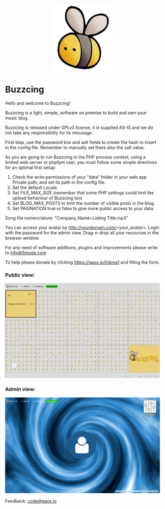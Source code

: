 <p align="center">
    <a href="https://buzzcing.5mode-foss.eu">
        <img src="./Public/static/res/AFlogo.png" width="188" title="Buzzcing" alt="Buzzcing">
    </a>
</p>

# Buzzcing

Hello and welcome to Buzzcing!<br>
	  
Buzzcing is a light, simple, software on premise to build and own your music blog.<br>
	   
Buzzcing is released under GPLv3 license, it is supplied AS-IS and we do not take any responsibility for its misusage.<br>
	   
First step, use the password box and salt fields to create the hash to insert in the config file. Remember to manually set there also the salt value.<br>
	   
As you are going to run Buzzcing in the PHP process context, using a limited web server or phpfpm user, you must follow some simple directives for an optimal first setup:<br>

<ol>
<li>Check the write permissions of your "data" folder in your web app Private path; and set its path in the config file.</li>
<li>Set the default Locale.</li>
<li>Set FILE_MAX_SIZE (remember that some PHP settings could limit the upload behaviour of Buzzcing too)</li>
<li>Set BLOG_MAX_POSTS to limit the number of visible posts in the blog.</li>
<li>Set PAGINATION true or false to give more public access to your data.</li>
</ol> 

Song file nomenclature: "Company_Name~Listing Title.mp3"

You can access your avatar by http://yourdomain.com/<your_avatar>. Login with the password for the admin view. Drag-n-drop all your resources in the browser window.<br>

For any need of software additions, plugins and improvements please write to <a href="mailto:info@5mode.com">info@5mode.com</a>  

To help please donate by clicking <a href="https://gaox.io/l/dona1">https://gaox.io/l/dona1</a> and filling the form.  

### Public view:

![Buzzcing in action #1](/Public/static/res/screenshot1.png)<br>

### Admin view:

![Buzzcing in action #2](/Public/static/res/screenshot2.png)<br>

Feedback: <a href="mailto:code@gaox.io" style="color:#e6d236;">code@gaox.io</a>

